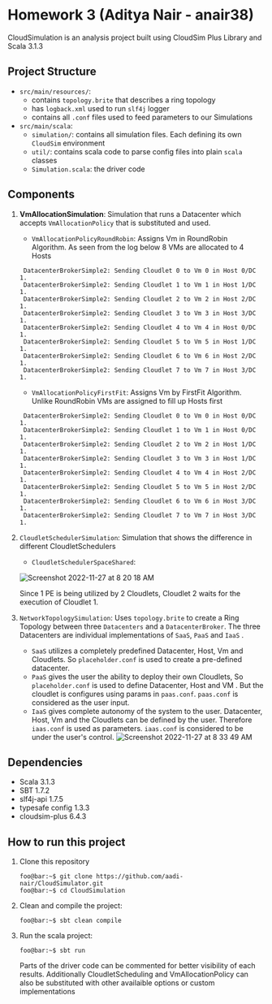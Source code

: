 # Homework 3 (Aditya Nair - anair38)

CloudSimulation is an analysis project built using CloudSim Plus Library and Scala 3.1.3

## Project Structure

- `src/main/resources/`: 
  - contains `topology.brite` that describes a ring topology
  - has `logback.xml` used to run `slf4j` logger
  - contains all `.conf` files used to feed parameters to our Simulations
- `src/main/scala`: 
  - `simulation/`: contains all simulation files. Each defining its own `CloudSim` environment
  - `util/`: contains scala code to parse config files into plain `scala` classes
  - `Simulation.scala`: the driver code

## Components
1. **VmAllocationSimulation**: Simulation that runs a Datacenter which accepts `VmAllocationPolicy` that is substituted and used.
   - `VmAllocationPolicyRoundRobin`:  Assigns Vm in RoundRobin Algorithm. As seen from the log below 8 VMs are allocated to 4 Hosts 
   ```
    DatacenterBrokerSimple2: Sending Cloudlet 0 to Vm 0 in Host 0/DC 1.
    DatacenterBrokerSimple2: Sending Cloudlet 1 to Vm 1 in Host 1/DC 1.
    DatacenterBrokerSimple2: Sending Cloudlet 2 to Vm 2 in Host 2/DC 1.
    DatacenterBrokerSimple2: Sending Cloudlet 3 to Vm 3 in Host 3/DC 1.
    DatacenterBrokerSimple2: Sending Cloudlet 4 to Vm 4 in Host 0/DC 1.
    DatacenterBrokerSimple2: Sending Cloudlet 5 to Vm 5 in Host 1/DC 1.
    DatacenterBrokerSimple2: Sending Cloudlet 6 to Vm 6 in Host 2/DC 1.
    DatacenterBrokerSimple2: Sending Cloudlet 7 to Vm 7 in Host 3/DC 1.
    ```
   - `VmAllocationPolicyFirstFit`: Assigns Vm by FirstFit Algorithm. Unlike RoundRobin VMs are assigned to fill up Hosts first
   ```
    DatacenterBrokerSimple2: Sending Cloudlet 0 to Vm 0 in Host 0/DC 1.
    DatacenterBrokerSimple2: Sending Cloudlet 1 to Vm 1 in Host 0/DC 1.
    DatacenterBrokerSimple2: Sending Cloudlet 2 to Vm 2 in Host 1/DC 1.
    DatacenterBrokerSimple2: Sending Cloudlet 3 to Vm 3 in Host 1/DC 1.
    DatacenterBrokerSimple2: Sending Cloudlet 4 to Vm 4 in Host 2/DC 1.
    DatacenterBrokerSimple2: Sending Cloudlet 5 to Vm 5 in Host 2/DC 1.
    DatacenterBrokerSimple2: Sending Cloudlet 6 to Vm 6 in Host 3/DC 1.
    DatacenterBrokerSimple2: Sending Cloudlet 7 to Vm 7 in Host 3/DC 1.
    ```




2. `CloudletSchedulerSimulation`: Simulation that shows the difference in different CloudletSchedulers
   - `CloudletSchedulerSpaceShared`: 

   ![Screenshot 2022-11-27 at 8 20 18 AM](https://user-images.githubusercontent.com/115327255/204140187-52111ce8-775d-4987-9465-4e786f54ffd1.png)

    Since 1 PE is being utilized by 2 Cloudlets, Cloudlet 2 waits for the execution of Cloudlet 1.

3. `NetworkTopologySimulation`: Uses `topology.brite` to create a Ring Topology between three `Datacenters` and a `DatacenterBroker`.
    The three Datacenters are individual implementations of `SaaS`, `PaaS` and `IaaS` .
    - `SaaS` utilizes a completely predefined Datacenter, Host, Vm and Cloudlets. So `placeholder.conf` is used to create a pre-defined datacenter.
    - `PaaS` gives the user the ability to deploy their own Cloudlets, So `placeholder.conf` is used to define Datacenter, Host and VM . But the cloudlet is configures using params in `paas.conf`. 
      `paas.conf` is considered as the user input.
    - `IaaS` gives complete autonomy of the system to the user. Datacenter, Host, Vm and the Cloudlets can be defined by the user. Therefore `iaas.conf` is used as parameters.
       `iaas.conf` is considered to be under the user's control.
      ![Screenshot 2022-11-27 at 8 33 49 AM](https://user-images.githubusercontent.com/115327255/204140798-55bd7c4c-3e2a-4903-9010-c357d5e04ccb.png)

    
      

## Dependencies
* Scala 3.1.3
* SBT 1.7.2
* slf4j-api 1.7.5
* typesafe config 1.3.3
* cloudsim-plus 6.4.3


## How to run this project
1. Clone this repository
   ```console
   foo@bar:~$ git clone https://github.com/aadi-nair/CloudSimulator.git
   foo@bar:~$ cd CloudSimulation
   ```
2. Clean and compile the project:
   ```console
   foo@bar:~$ sbt clean compile
   ```   
3. Run the scala project:
      ```console
      foo@bar:~$ sbt run
      ```
    Parts of the driver code can be commented for better visibility of each results.
    Additionally CloudletScheduling and VmAllocationPolicy can also be substituted with other availaible options or custom implementations